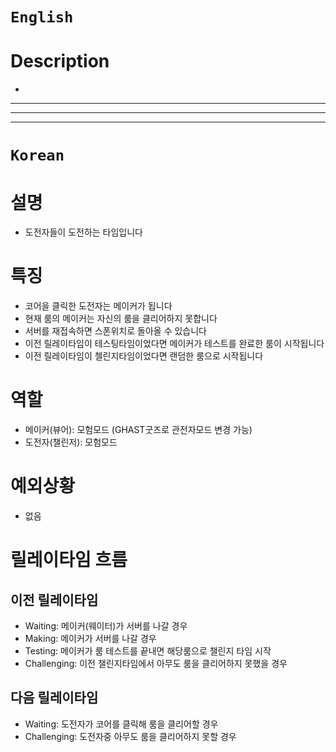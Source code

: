 # `English`
# Description
- 
---
---
---
# `Korean`
# 설명
- 도전자들이 도전하는 타임입니다

# 특징
- 코어을 클릭한 도전자는 메이커가 됩니다
- 현재 룸의 메이커는 자신의 룸을 클리어하지 못합니다
- 서버를 재접속하면 스폰위치로 돌아올 수 있습니다
- 이전 릴레이타임이 테스팅타임이었다면 메이커가 테스트를 완료한 룸이 시작됩니다
- 이전 릴레이타임이 첼린지타임이었다면 랜덤한 룸으로 시작됩니다

# 역할
- 메이커(뷰어): 모험모드 (GHAST굿즈로 관전자모드 변경 가능)
- 도전자(챌린저): 모험모드

# 예외상황
- 없음

# 릴레이타임 흐름
## 이전 릴레이타임
- Waiting: 메이커(웨이터)가 서버를 나갈 경우
- Making: 메이커가 서버를 나갈 경우
- Testing: 메이커가 룸 테스트를 끝내면 해당룸으로 챌린지 타임 시작
- Challenging: 이전 챌린지타임에서 아무도 룸을 클리어하지 못했을 경우

## 다음 릴레이타임
- Waiting: 도전자가 코어를 클릭해 룸을 클리어할 경우
- Challenging: 도전자중 아무도 룸을 클리어하지 못할 경우